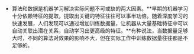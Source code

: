- 算法和数据是机器学习解决实际问题不可或缺的两大因素。**早期的机器学习十分依赖特征的提取，提取出关键的特征往往可以事半功倍。随着深度学习的快速发展，人们发现可以通过增加训练数据量，让机器从大量基础特征中可以自动关联出潜在关系，自动学习出更高级的特征。**有种说法，当数据量足够大时，不同的算法对效果的影响不大，但在实际工作中训练数据量往往都是不足够的。